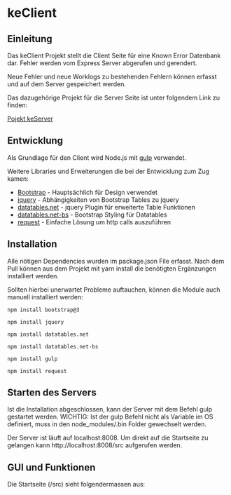 # keClient

## Einleitung

Das keClient Projekt stellt die Client Seite für eine Known Error Datenbank dar.
Fehler werden vom Express Server abgerufen und gerendert.

Neue Fehler und neue Worklogs zu bestehenden Fehlern können erfasst und auf dem Server gespeichert werden.

Das dazugehörige Projekt für die Server Seite ist unter folgendem Link zu finden:

[Pojekt keServer](https://github.com/ibwgr/keServer)

## Entwicklung

Als Grundlage für den Client wird Node.js mit [gulp](http://gulpjs.com/) verwendet.

Weitere Libraries und Erweiterungen die bei der Entwicklung zum Zug kamen:

- [Bootstrap](http://getbootstrap.com/) - Hauptsächlich für Design verwendet
- [jquery](https://jquery.com/)  - Abhängigkeiten von Bootstrap Tables zu jquery
- [datatables.net](https://datatables.net/)  - jquery Plugin für erweiterte Table Funktionen
- [datatables.net-bs](https://datatables.net/manual/styling/bootstrap) - Bootstrap Styling für Datatables
- [request](https://github.com/request/request)  - Einfache Lösung um http calls auszuführen

## Installation

Alle nötigen Dependencies wurden im package.json File erfasst. Nach dem Pull können aus dem Projekt mit yarn install die benötigten Ergänzungen installiert werden.

Sollten hierbei unerwartet Probleme auftauchen, können die Module auch manuell installiert werden:

```
npm install bootstrap@3

npm install jquery

npm install datatables.net

npm install datatables.net-bs

npm install gulp

npm install request
```

## Starten des Servers

Ist die Installation abgeschlossen, kann der Server mit dem Befehl gulp gestartet werden.
WICHTIG: Ist der gulp Befehl nicht als Variable im OS definiert, muss in den node_modules/.bin Folder gewechselt werden.

Der Server ist läuft auf localhost:8008. Um direkt auf die Startseite zu gelangen kann http://localhost:8008/src aufgerufen werden.

## GUI und Funktionen

Die Startseite (/src) sieht folgendermassen aus:


